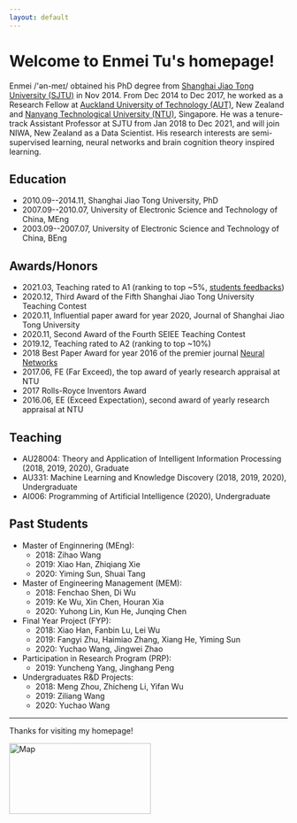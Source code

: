 ```yaml
---
layout: default
---
```


<!-- Text can be **bold**, _italic_, or ~~strikethrough~~.

[Link to another page](./another-page.html).

There should be whitespace between paragraphs.

There should be whitespace between paragraphs. We recommend including a README, or a file with information about your project. -->
# Welcome to Enmei Tu's homepage!
Enmei /'ən-meɪ/ obtained his PhD degree from [Shanghai Jiao Tong University (SJTU)](http://en.sjtu.edu.cn/) in Nov 2014. From Dec 2014 to Dec 2017, he  worked as a Research Fellow at [Auckland University of Technology (AUT)](https://www.aut.ac.nz/), New Zealand and [Nanyang Technological University (NTU)](https://www.ntu.edu.sg), Singapore. He was a tenure-track Assistant Professor at SJTU from Jan 2018 to Dec 2021, and will join NIWA, New Zealand as a Data Scientist. His research interests are semi-supervised learning, neural networks and brain cognition theory inspired learning. 

## Education
* 2010.09--2014.11, Shanghai Jiao Tong University, PhD
* 2007.09--2010.07, University of Electronic Science and Technology of China, MEng
* 2003.09--2007.07, University of Electronic Science and Technology of China, BEng

## Awards/Honors
* 2021.03, Teaching rated to A1 (ranking to top ~5%, [students feedbacks](sr.xlsx))
* 2020.12, Third Award of the Fifth Shanghai Jiao Tong University Teaching Contest
* 2020.11, Influential paper award for year 2020,  Journal of Shanghai Jiao Tong University
* 2020.11, Second Award of the Fourth SEIEE Teaching Contest
* 2019.12, Teaching rated to A2 (ranking to top ~10%)
* 2018 Best Paper Award for year 2016 of the premier journal [Neural Networks](https://www.journals.elsevier.com/neural-networks)
* 2017.06, FE (Far Exceed), the top award of yearly research appraisal at NTU
* 2017 Rolls-Royce Inventors Award
* 2016.06, EE (Exceed Expectation), second award of yearly research appraisal at NTU

## Teaching
* AU28004: Theory and Application of Intelligent Information Processing (2018, 2019, 2020), Graduate
* AU331: Machine Learning and Knowledge Discovery (2018, 2019, 2020), Undergraduate
* AI006:  Programming of Artificial Intelligence (2020), Undergraduate

<!-- A talk delivered to students and colleagues in India ([Youtube video](https://www.youtube.com/watch?v=EUVfQk7qMt4&feature=youtu.be))-->

<!--  
## Professional Services
* PC Member of:
  - 13th Int. Conf. on Neuro-Computing & Evolving Intelligence (NCEI15)
  - International Cybersecurity Data Mining Competition (CDMC2015)
  - InternationalWorkshop on Data Mining for Cybersecurity (DMC2015);
  - Chair of Session WM4: ELM in Prediction, The 7th International Conference on Extreme Learning Machines (ELM2016)
  - The International Conference on Computer Vision & Image Processing (CVIP2017)
  - International Conference on Intelligence Science and Big Data Engineering (IScIDE 2019)
  - the 45th International Conference on Acoustics, Speech, and Signal Processing (ICASSP2019)
  - 26th International Conference on Neural Information Processing (ICONIP2019)
  - The 29th International Joint Conference on Artificial Intelligence (IJCAI2020)
* Reviewer of:
  - IEEE Transactions on Knowledge and Data Engineering
  - IEEE Transactions on Neural Networks and Learning Systems
  - IEEE Transactions on Industrial Informatics
  - IEEE Transactions on Big Data
  - IEEE Communications Magazine
  - IEEE Transactions on Signal Processing
  - IEEE Transactions on Neural Systems & Rehabilitation Engineering
  - Multimedia Tools and Applications
  - International Journal of Computational Intelligence Systems
  - The Thirty-First AAAI Conference on Artificial Intelligence
  - Neurocomputing
  - Neural Networks
  - Pattern Recognition Letters
  - Applied Soft Computing
  - Sensors
  - Knowledge-Based Systems
  -->

## Past Students
* Master of Enginnering (MEng):
  - 2018: Zihao Wang
  - 2019: Xiao Han, Zhiqiang Xie
  - 2020: Yiming Sun, Shuai Tang
* Master of Engineering Management (MEM):
  - 2018: Fenchao Shen, Di Wu
  - 2019: Ke Wu, Xin Chen, Houran Xia
  - 2020: Yuhong Lin, Kun He, Junqing Chen
* Final Year Project (FYP):
  - 2018: Xiao Han, Fanbin Lu, Lei Wu
  - 2019: Fangyi Zhu, Haimiao Zhang, Xiang He, Yiming Sun
  - 2020: Yuchao Wang, Jingwei Zhao
* Participation in Research Program (PRP):
  - 2019: Yuncheng Yang, Jinghang Peng
* Undergraduates R&D Projects:
  - 2018: Meng Zhou, Zhicheng Li, Yifan Wu
  - 2019: Ziliang Wang
  - 2020: Yuchao Wang


*******************************************************************
Thanks for visiting my homepage!

<a href="https://www.revolvermaps.com/livestats/56yin1dy3kc/"><img src="//rf.revolvermaps.com/h/m/a/0/ff0000/128/20/56yin1dy3kc.png" width="256" height="128" alt="Map" style="border:0;"></a>



<!-- ### Header 3

```js
// Javascript code with syntax highlighting.
var fun = function lang(l) {
  dateformat.i18n = require('./lang/' + l)
  return true;
}
```

```ruby
# Ruby code with syntax highlighting
GitHubPages::Dependencies.gems.each do |gem, version|
  s.add_dependency(gem, "= #{version}")
end
```

#### Header 4

*   This is an unordered list following a header.
*   This is an unordered list following a header.
*   This is an unordered list following a header.

##### Header 5

1.  This is an ordered list following a header.
2.  This is an ordered list following a header.
3.  This is an ordered list following a header.

###### Header 6

| head1        | head two          | three |
|:-------------|:------------------|:------|
| ok           | good swedish fish | nice  |
| out of stock | good and plenty   | nice  |
| ok           | good `oreos`      | hmm   |
| ok           | good `zoute` drop | yumm  |

### There's a horizontal rule below this.

* * *

### Here is an unordered list:

*   Item foo
*   Item bar
*   Item baz
*   Item zip

### And an ordered list:

1.  Item one
1.  Item two
1.  Item three
1.  Item four

### And a nested list:

- level 1 item
  - level 2 item
  - level 2 item
    - level 3 item
    - level 3 item
- level 1 item
  - level 2 item
  - level 2 item
  - level 2 item
- level 1 item
  - level 2 item
  - level 2 item
- level 1 item

### Small image

![Octocat](https://github.githubassets.com/images/icons/emoji/octocat.png)

### Large image

![Branching](https://guides.github.com/activities/hello-world/branching.png)


### Definition lists can be used with HTML syntax.

<dl>
<dt>Name</dt>
<dd>Godzilla</dd>
<dt>Born</dt>
<dd>1952</dd>
<dt>Birthplace</dt>
<dd>Japan</dd>
<dt>Color</dt>
<dd>Green</dd>
</dl> -->


<!-- ```
Long, single-line code blocks should not wrap. They should horizontally scroll if they are too long. This line should be long enough to demonstrate this.
```

```
The final element.
``` -->

